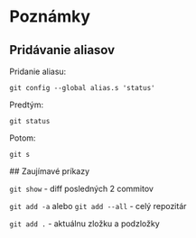 # Poznámky

## Pridávanie aliasov

Pridanie aliasu:

`git config --global alias.s 'status'`

Predtým:

`git status`

Potom:

`git s`

## Zaujímavé príkazy

`git show` - diff posledných 2 commitov

`git add -a` alebo `git add --all` - celý repozitár

`git add .` - aktuálnu zložku a podzložky

